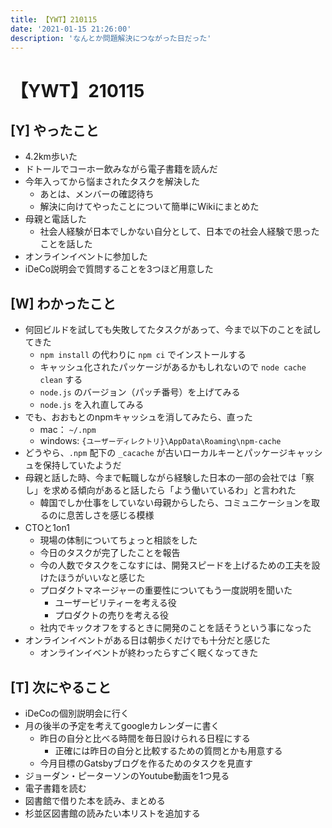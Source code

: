 ```yaml
---
title: 【YWT】210115
date: '2021-01-15 21:26:00'
description: 'なんとか問題解決につながった日だった'
---
```


# 【YWT】210115

## [Y] やったこと

- 4.2km歩いた
- ドトールでコーホー飲みながら電子書籍を読んだ
- 今年入ってから悩まされたタスクを解決した
  - あとは、メンバーの確認待ち
  - 解決に向けてやったことについて簡単にWikiにまとめた
- 母親と電話した
  - 社会人経験が日本でしかない自分として、日本での社会人経験で思ったことを話した
- オンラインイベントに参加した
- iDeCo説明会で質問することを3つほど用意した

## [W] わかったこと

- 何回ビルドを試しても失敗してたタスクがあって、今まで以下のことを試してきた
  - `npm install` の代わりに `npm ci` でインストールする
  - キャッシュ化されたパッケージがあるかもしれないので `node cache clean` する
  - `node.js` のバージョン（パッチ番号）を上げてみる
  - `node.js` を入れ直してみる
- でも、おおもとのnpmキャッシュを消してみたら、直った
  - mac： `~/.npm`
  - windows: `{ユーザーディレクトリ}\AppData\Roaming\npm-cache`
- どうやら、`.npm` 配下の `_cacache` が古いローカルキーとパッケージキャッシュを保持していたようだ
- 母親と話した時、今まで転職しながら経験した日本の一部の会社では「察し」を求める傾向があると話したら「よう働いているわ」と言われた
  - 韓国でしか仕事をしていない母親からしたら、コミュニケーションを取るのに息苦しさを感じる模様
- CTOと1on1
  - 現場の体制についてちょっと相談をした
  - 今日のタスクが完了したことを報告
  - 今の人数でタスクをこなすには、開発スピードを上げるための工夫を設けたほうがいいなと感じた
  - プロダクトマネージャーの重要性についてもう一度説明を聞いた
      - ユーザービリティーを考える役
      - プロダクトの売りを考える役
  - 社内でキックオフをするときに開発のことを話そうという事になった
- オンラインイベントがある日は朝歩くだけでも十分だと感じた
  - オンラインイベントが終わったらすごく眠くなってきた

## [T] 次にやること

- iDeCoの個別説明会に行く
- 月の後半の予定を考えてgoogleカレンダーに書く
  - 昨日の自分と比べる時間を毎日設けられる日程にする
    - 正確には昨日の自分と比較するための質問とかも用意する
  - 今月目標のGatsbyブログを作るためのタスクを見直す
- ジョーダン・ピーターソンのYoutube動画を1つ見る
- 電子書籍を読む
- 図書館で借りた本を読み、まとめる
- 杉並区図書館の読みたい本リストを追加する
